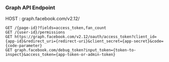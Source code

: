### Graph API Endpoint 

HOST : graph.facebook.com/v2.12/

    GET /{page-id}?fields=access_token,fan_count
    GET /{user-id}/permissions
    GET https://graph.facebook.com/v2.12/oauth/access_token?client_id={app-id}&redirect_uri={redirect-uri}&client_secret={app-secret}&code={code-parameter}
    GET graph.facebook.com/debug_token?input_token={token-to-inspect}&access_token={app-token-or-admin-token}
    
    